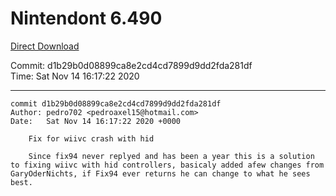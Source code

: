 # Nintendont 6.490
[Direct Download](./Nintendont.zip)

Commit: d1b29b0d08899ca8e2cd4cd7899d9dd2fda281df  
Time: Sat Nov 14 16:17:22 2020   

-----

```
commit d1b29b0d08899ca8e2cd4cd7899d9dd2fda281df
Author: pedro702 <pedroaxel15@hotmail.com>
Date:   Sat Nov 14 16:17:22 2020 +0000

    Fix for wiivc crash with hid
    
    Since fix94 never replyed and has been a year this is a solution to fixing wiivc with hid controllers, basicaly added afew changes from GaryOderNichts, if Fix94 ever returns he can change to what he sees best.
```
